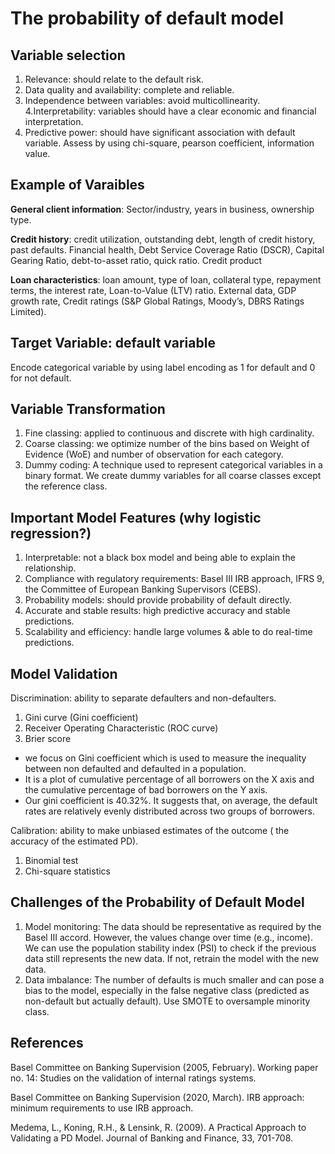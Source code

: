 # The probability of default model 
## Variable selection 
1. Relevance: should relate to the default risk.
2. Data quality and availability: complete and reliable.
3. Independence between variables: avoid multicollinearity.  
4.Interpretability: variables should have a clear economic and financial interpretation.
5. Predictive power: should have significant association with default variable. Assess by using chi-square, pearson coefficient, information value.

## Example of Varaibles 
**General client information**: Sector/industry, years in business, ownership type.

**Credit history**: credit utilization, outstanding debt, length of credit history, past defaults.
Financial health, Debt Service Coverage Ratio (DSCR), Capital Gearing Ratio, debt-to-asset ratio, quick ratio.
Credit product

**Loan characteristics**: loan amount, type of loan, collateral type, repayment terms, the interest rate, Loan-to-Value (LTV) ratio.
External data, GDP growth rate, Credit ratings (S&P Global Ratings, Moody’s, DBRS Ratings Limited).

## Target Variable: default variable
Encode categorical variable by using label encoding as 1 for default and 0 for not default. 

## Variable Transformation
1. Fine classing: applied to continuous and discrete with high cardinality.
2. Coarse classing: we optimize number of the bins based on Weight of Evidence (WoE)  and number of observation for each category.
3. Dummy coding: A technique used to represent categorical variables in a binary format. We create dummy variables for all coarse classes except the reference class.

## Important Model Features (why logistic regression?)
1. Interpretable: not a black box model and being able to explain the relationship.
2. Compliance with regulatory requirements: Basel III IRB approach, IFRS 9, the Committee of European Banking Supervisors (CEBS).
3. Probability models: should provide probability  of default directly. 
4. Accurate and stable results: high predictive accuracy and stable predictions.
5. Scalability and efficiency: handle large volumes & able to do real-time predictions.

## Model Validation 
Discrimination: ability to separate defaulters and non-defaulters.
1. Gini curve (Gini coefficient) 
2. Receiver Operating Characteristic (ROC curve)
3. Brier score 

- we focus on Gini coefficient which is used to measure the inequality between non defaulted and defaulted in a population.
- It is a plot of cumulative percentage of all borrowers on the X axis and the cumulative percentage of bad borrowers on the Y axis.
- Our gini coefficient is 40.32%. It suggests that, on average, the default rates are relatively evenly distributed across two groups of borrowers.

Calibration: ability to make unbiased estimates of the outcome ( the accuracy of the estimated PD).
1. Binomial test
2. Chi-square statistics 

## Challenges of the Probability of Default Model
1. Model monitoring: The data should be representative as required by the Basel III accord. However, the values change over time (e.g., income). We can use the population stability index (PSI) to check if the previous data still represents the new data. If not, retrain the model with the new data.
2. Data imbalance: The number of defaults is much smaller and can pose a bias to the model, especially in the false negative class (predicted as non-default but actually default). Use SMOTE to oversample minority class.


## References 
				
Basel Committee on Banking Supervision (2005, February). Working paper no. 14: Studies on the validation of internal ratings systems.

Basel Committee on Banking Supervision (2020, March). IRB approach: minimum requirements to use IRB approach. 

Medema, L., Koning, R.H., & Lensink, R. (2009). A Practical Approach to Validating a PD Model. Journal of Banking and Finance, 33, 701-708.






